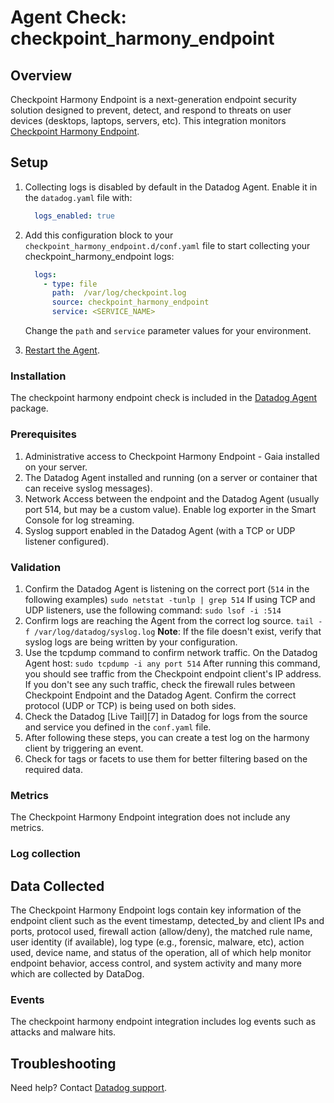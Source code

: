 # Agent Check: checkpoint_harmony_endpoint

## Overview

Checkpoint Harmony Endpoint is a next-generation endpoint security solution designed to prevent, detect, and respond to threats on user devices (desktops, laptops, servers, etc). This integration monitors [Checkpoint Harmony Endpoint][1].

## Setup
1. Collecting logs is disabled by default in the Datadog Agent. Enable it in the `datadog.yaml` file with:

    ```yaml
      logs_enabled: true
    ```
2. Add this configuration block to your `checkpoint_harmony_endpoint.d/conf.yaml` file to start collecting your checkpoint_harmony_endpoint logs:

    ```yaml
      logs:
        - type: file
          path:  /var/log/checkpoint.log
          source: checkpoint_harmony_endpoint
          service: <SERVICE_NAME>
    ```

    Change the `path` and `service` parameter values for your environment.

3. [Restart the Agent][4].

### Installation

The checkpoint harmony endpoint check is included in the [Datadog Agent][2] package.

### Prerequisites

1. Administrative access to Checkpoint Harmony Endpoint - Gaia installed on your server.
2. The Datadog Agent installed and running (on a server or container that can receive syslog messages).
3. Network Access between the endpoint and the Datadog Agent (usually port 514, but may be a custom value). Enable log exporter in the Smart Console for log streaming.
4. Syslog support enabled in the Datadog Agent (with a TCP or UDP  listener configured).

### Validation

1. Confirm the Datadog Agent is listening on the correct port (`514` in the following examples)
    `sudo netstat -tunlp | grep 514`
    If using TCP and UDP listeners, use the following command:
    `sudo lsof -i :514`
2. Confirm logs are reaching the Agent from the correct log source.
    `tail -f /var/log/datadog/syslog.log`
**Note**: If the file doesn't exist, verify that syslog logs are being written by your configuration.
3. Use the tcpdump command to confirm network traffic. On the Datadog Agent host:
    `sudo tcpdump -i any port 514`
After running this command, you should see traffic from the Checkpoint endpoint client's IP address. If you don't see any such traffic, check the firewall rules between Checkpoint Endpoint and the Datadog Agent. Confirm the correct protocol (UDP or TCP) is being used on both sides.
4. Check the Datadog [Live Tail][7] in Datadog for logs from the source and service you defined in the `conf.yaml` file.
5. After following these steps, you can create a test log on the harmony client by triggering an event.
6. Check for tags or facets to use them for better filtering based on the required data.

### Metrics

The Checkpoint Harmony Endpoint integration does not include any metrics.

### Log collection
## Data Collected
The Checkpoint Harmony Endpoint logs contain key information of the endpoint client such as the event timestamp, detected_by and client IPs and ports, protocol used, firewall action (allow/deny), the matched rule name, user identity (if available), log type (e.g., forensic, malware, etc), action used, device name, and status of the operation, all of which help monitor endpoint behavior, access control, and system activity and many more which are collected by DataDog.


### Events

The checkpoint harmony endpoint integration includes log events such as attacks and malware hits.

## Troubleshooting

Need help? Contact [Datadog support][3].

[1]: https://www.checkpoint.com/harmony/endpoint/
[2]: https://app.datadoghq.com/account/settings/agent/latest
[3]: https://docs.datadoghq.com/help/
[4]: https://docs.datadoghq.com/agent/guide/agent-commands/#start-stop-and-restart-the-agent
[5]: https://app.datadoghq.com/integrations?search=checkpoint_harmony_endpoint
[6]: https://github.com/DataDog/integrations-core/blob/master/checkpoint_harmony_endpoint/assets/service_checks.json